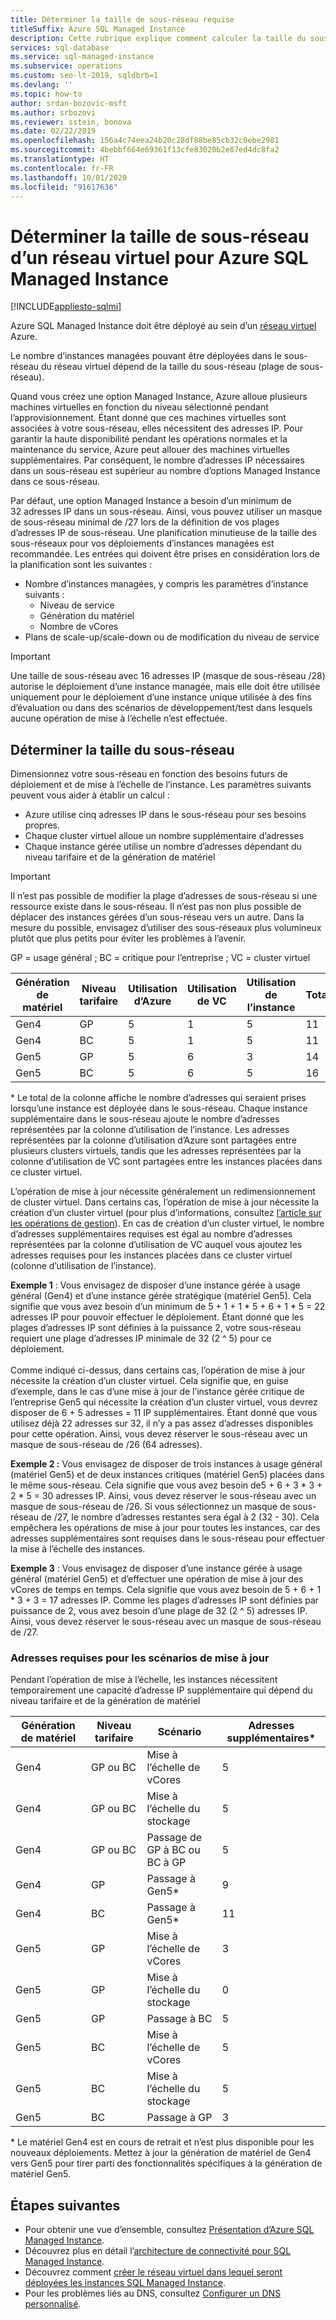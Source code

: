 ```yaml
---
title: Déterminer la taille de sous-réseau requise
titleSuffix: Azure SQL Managed Instance
description: Cette rubrique explique comment calculer la taille du sous-réseau dans lequel les instances Azure SQL Managed Instance seront déployées.
services: sql-database
ms.service: sql-managed-instance
ms.subservice: operations
ms.custom: seo-lt-2019, sqldbrb=1
ms.devlang: ''
ms.topic: how-to
author: srdan-bozovic-msft
ms.author: srbozovi
ms.reviewer: sstein, bonova
ms.date: 02/22/2019
ms.openlocfilehash: 156a4c74eea24b20c28df88be85cb32c0ebe2981
ms.sourcegitcommit: 4bebbf664e69361f13cfe83020b2e87ed4dc8fa2
ms.translationtype: HT
ms.contentlocale: fr-FR
ms.lasthandoff: 10/01/2020
ms.locfileid: "91617636"
---
```

# <a name="determine-required-subnet-size--range-for-azure-sql-managed-instance"></a>Déterminer la taille de sous-réseau d’un réseau virtuel pour Azure SQL Managed Instance
[!INCLUDE[appliesto-sqlmi](../includes/appliesto-sqlmi.md)]

Azure SQL Managed Instance doit être déployé au sein d’un [réseau virtuel](../../virtual-network/virtual-networks-overview.md) Azure.

Le nombre d’instances managées pouvant être déployées dans le sous-réseau du réseau virtuel dépend de la taille du sous-réseau (plage de sous-réseau).

Quand vous créez une option Managed Instance, Azure alloue plusieurs machines virtuelles en fonction du niveau sélectionné pendant l’approvisionnement. Étant donné que ces machines virtuelles sont associées à votre sous-réseau, elles nécessitent des adresses IP. Pour garantir la haute disponibilité pendant les opérations normales et la maintenance du service, Azure peut allouer des machines virtuelles supplémentaires. Par conséquent, le nombre d’adresses IP nécessaires dans un sous-réseau est supérieur au nombre d’options Managed Instance dans ce sous-réseau.

Par défaut, une option Managed Instance a besoin d’un minimum de 32 adresses IP dans un sous-réseau. Ainsi, vous pouvez utiliser un masque de sous-réseau minimal de /27 lors de la définition de vos plages d’adresses IP de sous-réseau. Une planification minutieuse de la taille des sous-réseaux pour vos déploiements d’instances managées est recommandée. Les entrées qui doivent être prises en considération lors de la planification sont les suivantes :

- Nombre d’instances managées, y compris les paramètres d’instance suivants :
  - Niveau de service
  - Génération du matériel
  - Nombre de vCores
- Plans de scale-up/scale-down ou de modification du niveau de service

> [!IMPORTANT]
> Une taille de sous-réseau avec 16 adresses IP (masque de sous-réseau /28) autorise le déploiement d’une instance managée, mais elle doit être utilisée uniquement pour le déploiement d’une instance unique utilisée à des fins d’évaluation ou dans des scénarios de développement/test dans lesquels aucune opération de mise à l’échelle n’est effectuée.

## <a name="determine-subnet-size"></a>Déterminer la taille du sous-réseau

Dimensionnez votre sous-réseau en fonction des besoins futurs de déploiement et de mise à l’échelle de l’instance. Les paramètres suivants peuvent vous aider à établir un calcul :

- Azure utilise cinq adresses IP dans le sous-réseau pour ses besoins propres.
- Chaque cluster virtuel alloue un nombre supplémentaire d’adresses 
- Chaque instance gérée utilise un nombre d’adresses dépendant du niveau tarifaire et de la génération de matériel

> [!IMPORTANT]
> Il n’est pas possible de modifier la plage d’adresses de sous-réseau si une ressource existe dans le sous-réseau. Il n’est pas non plus possible de déplacer des instances gérées d’un sous-réseau vers un autre. Dans la mesure du possible, envisagez d’utiliser des sous-réseaux plus volumineux plutôt que plus petits pour éviter les problèmes à l’avenir.

GP = usage général ; BC = critique pour l’entreprise ; VC = cluster virtuel

| **Génération de matériel** | **Niveau tarifaire** | **Utilisation d’Azure** | **Utilisation de VC** | **Utilisation de l’instance** | **Total*** |
| --- | --- | --- | --- | --- | --- |
| Gen4 | GP | 5 | 1 | 5 | 11 |
| Gen4 | BC | 5 | 1 | 5 | 11 |
| Gen5 | GP | 5 | 6 | 3 | 14 |
| Gen5 | BC | 5 | 6 | 5 | 16 |

  \* Le total de la colonne affiche le nombre d’adresses qui seraient prises lorsqu’une instance est déployée dans le sous-réseau. Chaque instance supplémentaire dans le sous-réseau ajoute le nombre d’adresses représentées par la colonne d’utilisation de l’instance. Les adresses représentées par la colonne d’utilisation d’Azure sont partagées entre plusieurs clusters virtuels, tandis que les adresses représentées par la colonne d’utilisation de VC sont partagées entre les instances placées dans ce cluster virtuel.

L’opération de mise à jour nécessite généralement un redimensionnement de cluster virtuel. Dans certains cas, l’opération de mise à jour nécessite la création d’un cluster virtuel (pour plus d’informations, consultez [l’article sur les opérations de gestion](sql-managed-instance-paas-overview.md#management-operations)). En cas de création d’un cluster virtuel, le nombre d’adresses supplémentaires requises est égal au nombre d’adresses représentées par la colonne d’utilisation de VC auquel vous ajoutez les adresses requises pour les instances placées dans ce cluster virtuel (colonne d’utilisation de l’instance).

**Exemple 1** : Vous envisagez de disposer d’une instance gérée à usage général (Gen4) et d’une instance gérée stratégique (matériel Gen5). Cela signifie que vous avez besoin d’un minimum de 5 + 1 + 1 * 5 + 6 + 1 * 5 = 22 adresses IP pour pouvoir effectuer le déploiement. Étant donné que les plages d’adresses IP sont définies à la puissance 2, votre sous-réseau requiert une plage d’adresses IP minimale de 32 (2 ^ 5) pour ce déploiement.<br><br>
Comme indiqué ci-dessus, dans certains cas, l’opération de mise à jour nécessite la création d’un cluster virtuel. Cela signifie que, en guise d’exemple, dans le cas d’une mise à jour de l’instance gérée critique de l’entreprise Gen5 qui nécessite la création d’un cluster virtuel, vous devrez disposer de 6 + 5 adresses = 11 IP supplémentaires. Étant donné que vous utilisez déjà 22 adresses sur 32, il n’y a pas assez d’adresses disponibles pour cette opération. Ainsi, vous devez réserver le sous-réseau avec un masque de sous-réseau de /26 (64 adresses).

**Exemple 2 :** Vous envisagez de disposer de trois instances à usage général (matériel Gen5) et de deux instances critiques (matériel Gen5) placées dans le même sous-réseau. Cela signifie que vous avez besoin de5 + 6 + 3 * 3 + 2 * 5 = 30 adresses IP. Ainsi, vous devez réserver le sous-réseau avec un masque de sous-réseau de /26. Si vous sélectionnez un masque de sous-réseau de /27, le nombre d’adresses restantes sera égal à 2 (32 - 30). Cela empêchera les opérations de mise à jour pour toutes les instances, car des adresses supplémentaires sont requises dans le sous-réseau pour effectuer la mise à l’échelle des instances.

**Exemple 3** : Vous envisagez de disposer d’une instance gérée à usage général (matériel Gen5) et d’effectuer une opération de mise à jour des vCores de temps en temps. Cela signifie que vous avez besoin de 5 + 6 + 1 * 3 + 3 = 17 adresses IP. Comme les plages d’adresses IP sont définies par puissance de 2, vous avez besoin d’une plage de 32 (2 ^ 5) adresses IP. Ainsi, vous devez réserver le sous-réseau avec un masque de sous-réseau de /27.

### <a name="address-requirements-for-update-scenarios"></a>Adresses requises pour les scénarios de mise à jour

Pendant l’opération de mise à l’échelle, les instances nécessitent temporairement une capacité d’adresse IP supplémentaire qui dépend du niveau tarifaire et de la génération de matériel

| **Génération de matériel** | **Niveau tarifaire** | **Scénario** | **Adresses supplémentaires*** |
| --- | --- | --- | --- |
| Gen4 | GP ou BC | Mise à l’échelle de vCores | 5 |
| Gen4 | GP ou BC | Mise à l’échelle du stockage | 5 |
| Gen4 | GP ou BC | Passage de GP à BC ou BC à GP | 5 |
| Gen4 | GP | Passage à Gen5* | 9 |
| Gen4 | BC | Passage à Gen5* | 11 |
| Gen5 | GP | Mise à l’échelle de vCores | 3 |
| Gen5 | GP | Mise à l’échelle du stockage | 0 |
| Gen5 | GP | Passage à BC | 5 |
| Gen5 | BC | Mise à l’échelle de vCores | 5 |
| Gen5 | BC | Mise à l’échelle du stockage | 5 |
| Gen5 | BC | Passage à GP | 3 |

  \* Le matériel Gen4 est en cours de retrait et n’est plus disponible pour les nouveaux déploiements. Mettez à jour la génération de matériel de Gen4 vers Gen5 pour tirer parti des fonctionnalités spécifiques à la génération de matériel Gen5.

## <a name="next-steps"></a>Étapes suivantes

- Pour obtenir une vue d’ensemble, consultez [Présentation d’Azure SQL Managed Instance](sql-managed-instance-paas-overview.md).
- Découvrez plus en détail l’[architecture de connectivité pour SQL Managed Instance](connectivity-architecture-overview.md).
- Découvrez comment [créer le réseau virtuel dans lequel seront déployées les instances SQL Managed Instance](virtual-network-subnet-create-arm-template.md).
- Pour les problèmes liés au DNS, consultez [Configurer un DNS personnalisé](custom-dns-configure.md).
